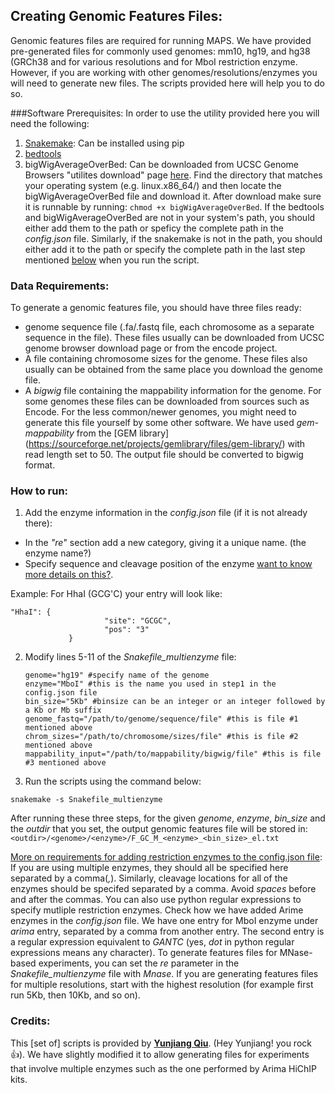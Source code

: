 ## Creating Genomic Features Files:

Genomic features files are required for running MAPS. We have provided pre-generated files for commonly used genomes: mm10, hg19, and hg38 (GRCh38 and for various resolutions and for MboI restriction enzyme. However, if you are working with other genomes/resolutions/enzymes you will need to generate new files. The scripts provided here will help you to do so.

###Software Prerequisites:
In order to use the utility provided here you will need the following:
1. [Snakemake](https://snakemake.readthedocs.io): Can be installed using pip
2. [bedtools](https://bedtools.readthedocs.io)
3. bigWigAverageOverBed: Can be downloaded from UCSC Genome Browsers "utilites download" page [here](http://hgdownload.soe.ucsc.edu/admin/exe/). Find the directory that matches your operating system (e.g. linux.x86_64/) and then locate the bigWigAverageOverBed file and download it. After download make sure it is runnable by running: `chmod +x bigWigAverageOverBed`.
If the bedtools and bigWigAverageOverBed are not in your system's path, you should either add them to the path or speficy the complete path in the *config.json* file. Similarly, if the snakemake is not in the path, you should either add it to the path or specify the complete path in the last step mentioned [below](#run_script) when you run the script.

### Data Requirements:
To generate a genomic features file, you should have three files ready:
- genome sequence file (.fa/.fastq file, each chromosome as a separate sequence in the file). These files usually can be downloaded from UCSC genome browser download page or from the encode project.
- A file containing chromosome sizes for the genome. These files also usually can be obtained from the same place you download the genome file.
- A *bigwig* file containing the mappability information for the genome. For some genomes these files can be downloaded from sources such as Encode. For the less common/newer genomes, you might need to generate this file yourself by some other software. We have used *gem-mappability* from the [GEM  library] (https://sourceforge.net/projects/gemlibrary/files/gem-library/) with read length set to 50.  The output file should be converted to bigwig format.

### How to run:
1. <a name="step_json"></a>Add the enzyme information in the *config.json*  file (if it is not already there):
  - In the *"re*" section add a new category, giving it a unique name. (the enzyme name?)
  - Specify sequence and cleavage position of the enzyme <sup></sup>[want to know more details on this?](#config_json)</sup></a>.
  
  Example: For HhaI (GCG'C) your entry will look like:
   ```
"HhaI": {
                        "site": "GCGC",
                        "pos": "3"
                }   
   ```
2. Modify lines 5-11 of the *Snakefile_multienzyme* file:
   ```
   genome="hg19" #specify name of the genome
   enzyme="MboI" #this is the name you used in step1 in the config.json file 
   bin_size="5Kb" #binsize can be an integer or an integer followed by a Kb or Mb suffix
   genome_fastq="/path/to/genome/sequence/file" #this is file #1 mentioned above
   chrom_sizes="/path/to/chromosome/sizes/file" #this is file #2 mentioned above
   mappability_input="/path/to/mappability/bigwig/file" #this is file #3 mentioned above
   ```
3.  <a name="run_script"></a>Run the scripts using the command below:
   ```
   snakemake -s Snakefile_multienzyme
   ``` 
   </li>

After running these three steps, for the given *genome*, *enzyme*, *bin_size* and the *outdir* that you set, the output genomic features file will be stored in: `<outdir>/<genome>/<enzyme>/F_GC_M_<enzyme>_<bin_size>_el.txt`

<a name="config_json">[More on requirements for adding restriction enzymes to the config.json file](#step_json)</a>: If you are using multiple enzymes, they should all be specified here separated by a comma(*,*). Similarly, cleavage locations for all of the enzymes should be specifed separated by a comma. Avoid *spaces* before and after the commas. You can also use python regular expressions to specify mutliple restriction enzymes. Check how we have added Arime enzymes in the *config.json* file. We have one entry for MboI enzyme under *arima* entry, separated by a comma from another entry. The second entry is a regular expression equivalent to *GANTC* (yes, *dot* in python regular expressions means any character). 
To generate features files for MNase-based experiments, you can set the *re* parameter in the *Snakefile_multienzyme* file with *Mnase*. If you are generating features files for multiple resolutions, start with the highest resolution (for example first run 5Kb, then 10Kb, and so on). 
### Credits:
This [set of] scripts is provided by [**Yunjiang Qiu**](https://scholar.google.com/citations?user=0IzF8KEAAAAJ&hl=en). (Hey Yunjiang! you rock :thumbsup:).  We have slightly modified it to allow generating files for experiments that involve multiple enzymes such as the one performed by Arima HiChIP kits.

